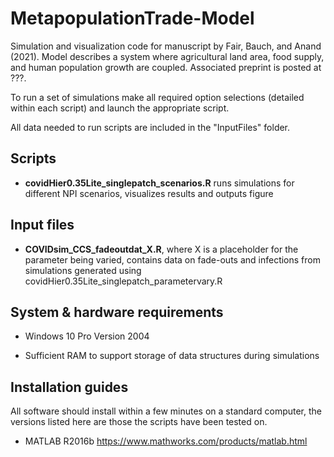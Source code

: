# MetapopulationTrade-Model
Simulation and visualization code for manuscript by Fair, Bauch, and Anand (2021). Model describes a system where agricultural land area, food supply, and human population growth are coupled. Associated preprint is posted at ???.

To run a set of simulations make all required option selections (detailed within each script) and launch the appropriate script.

All data needed to run scripts are included in the "InputFiles" folder.

## Scripts

* **covidHier0.35Lite_singlepatch_scenarios.R** runs simulations for different NPI scenarios, visualizes results and outputs figure




## Input files

* **COVIDsim_CCS_fadeoutdat_X.R**, where X is a placeholder for the parameter being varied, contains data on fade-outs and infections from simulations generated using covidHier0.35Lite_singlepatch_parametervary.R


## System & hardware requirements

 * Windows 10 Pro Version 2004

 * Sufficient RAM to support storage of data structures during simulations

## Installation guides

All software should install within a few minutes on a standard computer, the versions listed here are those the scripts have been tested on.

 * MATLAB R2016b https://www.mathworks.com/products/matlab.html

